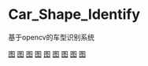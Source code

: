 ﻿# Car_Shape_Identify
基于opencv的车型识别系统

[图](/images/图1.png)
[图](/images/图2.png)
[图](/images/图3.png)
[图](/images/图4.png)
[图](/images/图5.png)
[图](/images/图6.png)
[图](/images/图7.png)
[图](/images/图8.png)
[图](/images/图9.png)

